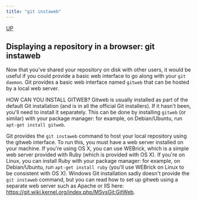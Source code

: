 ```yaml
---
title: "git instaweb"
---
```


[UP](/git/git-index.html)


## Displaying a repository in a browser: git instaweb

Now that you've shared your repository on disk with other users,
it would be useful if you could provide a basic web interface to go along with your `git daemon`.
Git provides a basic web interface named `gitweb` that can be hosted by a local web server.

HOW CAN YOU INSTALL GITWEB?
Gitweb is usually installed as part of the default Git installation (and is in all the official Git installers).
If it hasn't been, you'll need to install it separately.
This can be done by installing `gitweb` (or similar) with your package manager: for example, on Debian/Ubuntu, run `apt-get install gitweb`.

Git provides the `git instaweb` command to host your local repository using the gitweb interface.
To run this, you must have a web server installed on your machine.
If you're using OS X, you can use WEBrick, which is a simple web server provided with Ruby (which is provided with OS X).
If you're on Linux, you can install Ruby with your package manager:
for example, on Debian/Ubuntu, run `apt-get install ruby`
(you'll use WEBrick on Linux to be consistent with OS X).
Windows Git installation sadly doesn't provide the `git instaweb` command, but you can read how to set up gitweb
using a separate web server such as Apache or IIS here: https://git.wiki.kernel.org/index.php/MSysGit:GitWeb.

